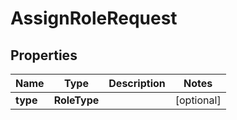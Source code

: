 

# AssignRoleRequest


## Properties

| Name | Type | Description | Notes |
|------------ | ------------- | ------------- | -------------|
|**type** | **RoleType** |  |  [optional] |



